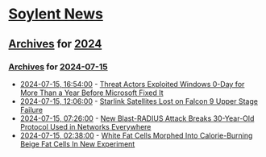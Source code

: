 # [Soylent News](../../../README.md)

## [Archives](../../index.md) for [2024](../index.md)

### [Archives](../../index.md) for [2024-07-15](index.md)

* [2024-07-15, 16:54:00](https://soylentnews.org/article.pl?sid=24/07/14/0828217&from=rss) - [Threat Actors Exploited Windows 0-Day for More Than a Year Before Microsoft Fixed It](https://soylentnews.org/article.pl?sid=24/07/14/0828217&from=rss)
* [2024-07-15, 12:06:00](https://soylentnews.org/article.pl?sid=24/07/14/0821222&from=rss) - [Starlink Satellites Lost on Falcon 9 Upper Stage Failure](https://soylentnews.org/article.pl?sid=24/07/14/0821222&from=rss)
* [2024-07-15, 07:26:00](https://soylentnews.org/article.pl?sid=24/07/13/1740205&from=rss) - [New Blast-RADIUS Attack Breaks 30-Year-Old Protocol Used in Networks Everywhere](https://soylentnews.org/article.pl?sid=24/07/13/1740205&from=rss)
* [2024-07-15, 02:38:00](https://soylentnews.org/article.pl?sid=24/07/13/169210&from=rss) - [White Fat Cells Morphed Into Calorie-Burning Beige Fat Cells In New Experiment](https://soylentnews.org/article.pl?sid=24/07/13/169210&from=rss)
